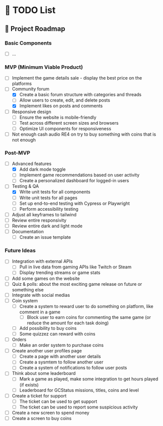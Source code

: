 # 📝 TODO List

## 🚀 Project Roadmap

### Basic Components

- [ ] ...

### MVP (Minimum Viable Product)

- [ ] Implement the game details sale - display the best price on the platforms
- [ ] Community forum
  - [x] Create a basic forum structure with categories and threads
  - [ ] Allow users to create, edit, and delete posts
  - [x] Implement likes on posts and comments
- [ ] Responsive design
  - [ ] Ensure the website is mobile-friendly
  - [ ] Test across different screen sizes and browsers
  - [ ] Optimize UI components for responsiveness
- [ ] Not enough cash audio RE4 on try to buy something with coins that is not enough

### Post-MVP

- [ ] Advanced features
  - [x] Add dark mode toggle
  - [ ] Implement game recommendations based on user activity
  - [ ] Create a personalized dashboard for logged-in users
- [ ] Testing & QA
  - [x] Write unit tests for all components
  - [ ] Write unit tests for all pages
  - [ ] Set up end-to-end testing with Cypress or Playwright
  - [ ] Perform accessibility testing
- [ ] Adjust all keyframes to tailwind
- [ ] Review entire responsivity
- [ ] Review entire dark and light mode
- [ ] Documentation
  - [ ] Create an issue template

### Future Ideas

- [ ] Integration with external APIs
  - [ ] Pull in live data from gaming APIs like Twitch or Steam
  - [ ] Display trending streams or game stats
- [ ] Add some games on the website
- [ ] Quiz & polls: about the most exciting game release on future or something else
- [ ] Integrate with social medias
- [ ] Coin system
  - [ ] Create a system to reward user to do something on platform, like comment in a game
    - [ ] Block user to earn coins for commenting the same game (or reduce the amount for each task doing)
  - [ ] Add possibility to buy coins
  - [ ] Some quizzez can reward with coins
- [ ] Orders
  - [ ] Make an order system to purchase coins
- [ ] Create another user profiles page
  - [ ] Create a page with another user details
  - [ ] Create a sysmtem to follow another user
  - [ ] Create a system of notifications to follow user posts
- [ ] Think about some leaderboard
  - [ ] Mark a game as played, make some integration to get hours played (if exists)
  - [ ] Leaderboard for GCStatus missions, titles, coins and level
- [ ] Create a ticket for support
  - [ ] The ticket can be used to get support
  - [ ] The ticket can be used to report some suspicious activity
- [ ] Create a new screen to spend money
- [ ] Create a screen to buy coins
